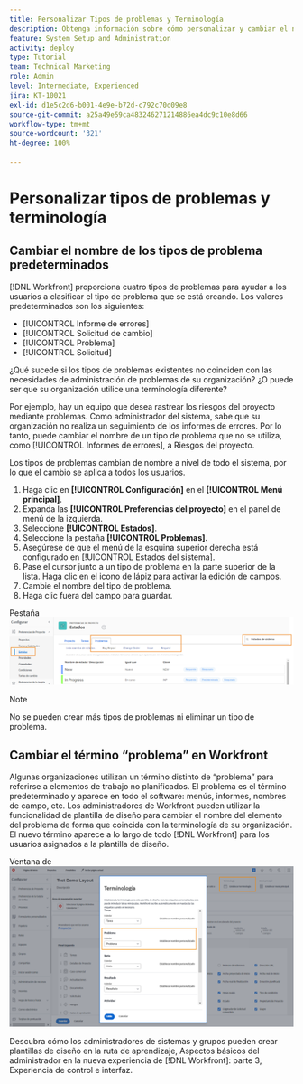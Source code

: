 ```yaml
---
title: Personalizar Tipos de problemas y Terminología
description: Obtenga información sobre cómo personalizar y cambiar el nombre de los cuatro tipos de problemas predeterminados para adaptarlos a las necesidades de su organización.
feature: System Setup and Administration
activity: deploy
type: Tutorial
team: Technical Marketing
role: Admin
level: Intermediate, Experienced
jira: KT-10021
exl-id: d1e5c2d6-b001-4e9e-b72d-c792c70d09e8
source-git-commit: a25a49e59ca483246271214886ea4dc9c10e8d66
workflow-type: tm+mt
source-wordcount: '321'
ht-degree: 100%

---
```


# Personalizar tipos de problemas y terminología

## Cambiar el nombre de los tipos de problema predeterminados

[!DNL Workfront] proporciona cuatro tipos de problemas para ayudar a los usuarios a clasificar el tipo de problema que se está creando. Los valores predeterminados son los siguientes:

* [!UICONTROL Informe de errores]
* [!UICONTROL Solicitud de cambio]
* [!UICONTROL Problema]
* [!UICONTROL Solicitud]

¿Qué sucede si los tipos de problemas existentes no coinciden con las necesidades de administración de problemas de su organización? ¿O puede ser que su organización utilice una terminología diferente?

Por ejemplo, hay un equipo que desea rastrear los riesgos del proyecto mediante problemas. Como administrador del sistema, sabe que su organización no realiza un seguimiento de los informes de errores. Por lo tanto, puede cambiar el nombre de un tipo de problema que no se utiliza, como [!UICONTROL Informes de errores], a Riesgos del proyecto.

Los tipos de problemas cambian de nombre a nivel de todo el sistema, por lo que el cambio se aplica a todos los usuarios.

1. Haga clic en **[!UICONTROL Configuración]** en el **[!UICONTROL Menú principal]**.
1. Expanda las **[!UICONTROL Preferencias del proyecto]** en el panel de menú de la izquierda.
1. Seleccione **[!UICONTROL Estados]**.
1. Seleccione la pestaña **[!UICONTROL Problemas]**.
1. Asegúrese de que el menú de la esquina superior derecha está configurado en [!UICONTROL Estados del sistema].
1. Pase el cursor junto a un tipo de problema en la parte superior de la lista. Haga clic en el icono de lápiz para activar la edición de campos.
1. Cambie el nombre del tipo de problema.
1. Haga clic fuera del campo para guardar.

Pestaña ![[!UICONTROL Problemas] de la página [!UICONTROL Estados] en [!UICONTROL Configuración]](assets/admin-fund-issue-types.png)

>[!NOTE]
>
>No se pueden crear más tipos de problemas ni eliminar un tipo de problema.

<!---
learn more URLs
Customize default issue types
--->

## Cambiar el término “problema” en Workfront

Algunas organizaciones utilizan un término distinto de “problema” para referirse a elementos de trabajo no planificados. El problema es el término predeterminado y aparece en todo el software: menús, informes, nombres de campo, etc.
Los administradores de Workfront pueden utilizar la funcionalidad de plantilla de diseño para cambiar el nombre del elemento del problema de forma que coincida con la terminología de su organización. El nuevo término aparece a lo largo de todo [!DNL Workfront] para los usuarios asignados a la plantilla de diseño.

Ventana de ![[!UICONTROL Terminología] con [!UICONTROL Problema] resaltado](assets/admin-fund-issue-custom-terminology.png)

<!---
paragraph below needs a hyperlink
--->

Descubra cómo los administradores de sistemas y grupos pueden crear plantillas de diseño en la ruta de aprendizaje, Aspectos básicos del administrador en la nueva experiencia de [!DNL Workfront]: parte 3, Experiencia de control e interfaz.

<!---
learn more URLs
Create and manage layout templates
--->
